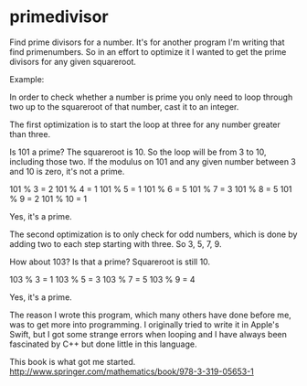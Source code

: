 primedivisor
============

Find prime divisors for a number. It's for another program I'm writing that find primenumbers.
So in an effort to optimize it I wanted to get the prime divisors for any given squareroot.

Example:

In order to check whether a number is prime you only need to loop through two up to the
squareroot of that number, cast it to an integer.

The first optimization is to start the loop at three for any number greater than three.

Is 101 a prime? The squareroot is 10. So the loop will be from 3 to 10, including those two.
If the modulus on 101 and any given number between 3 and 10 is zero, it's not a prime.

101 % 3 = 2
101 % 4 = 1
101 % 5 = 1
101 % 6 = 5
101 % 7 = 3
101 % 8 = 5
101 % 9 = 2
101 % 10 = 1

Yes, it's a prime.

The second optimization is to only check for odd numbers, which is done by adding two to each
step starting with three. So 3, 5, 7, 9.

How about 103? Is that a prime? Squareroot is still 10.

103 % 3 = 1
103 % 5 = 3
103 % 7 = 5
103 % 9 = 4

Yes, it's a prime.

The reason I wrote this program, which many others have done before me, was to get more into
programming. I originally tried to write it in Apple's Swift, but I got some strange errors
when looping and I have always been fascinated by C++ but done little in this language.

This book is what got me started. http://www.springer.com/mathematics/book/978-3-319-05653-1
